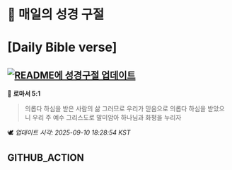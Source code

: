 # 🙏 매일의 성경 구절
# [Daily Bible verse]
## [![README에 성경구절 업데이트](https://github.com/DONGSUKA/first_test/actions/workflows/update-readme-bible.yml/badge.svg)](https://github.com/DONGSUKA/first_test/actions/workflows/update-readme-bible.yml)
<!-- START_BIBLE_VERSE -->
📖 **로마서 5:1**
> 의롭다 하심을 받은 사람의 삶 그러므로 우리가 믿음으로 의롭다 하심을 받았으니 우리 주 예수 그리스도로 말미암아 하나님과 화평을 누리자

🕊️ _업데이트 시각: 2025-09-10 18:28:54 KST_
  <!-- END_BIBLE_VERSE -->
## GITHUB_ACTION
